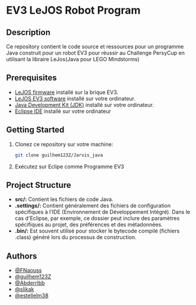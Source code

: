 # EV3 LeJOS Robot Program

## Description
Ce repository contient le code source et ressources pour un programme Java construit pour un robot EV3 pour réussir au Challenge PersyCup en utilisant la libraire LeJos(Java pour LEGO Mindstorms)

## Prerequisites
- [LeJOS firmware](https://sourceforge.net/projects/ev3.lejos.p/) installé sur la brique EV3.
- [LeJOS EV3 software](https://sourceforge.net/projects/ev3.lejos.p/files/) installé sur votre ordinateur.
- [Java Development Kit (JDK)](https://www.oracle.com/java/technologies/javase-downloads.html) installé sur votre ordinateur.
- [Eclipse IDE](https://www.eclipse.org/downloads/) installé sur votre ordinateur

## Getting Started
1. Clonez ce repository sur votre machine:
   ```bash
   git clone guilhem123Z/Jarvis_java

2. Exécutez sur Eclipe comme Programme EV3

## Project Structure
- **src/:** Contient les fichiers de code Java.
- **.settings/:** Contient généralement des fichiers de configuration spécifiques à l'IDE (Environnement de Développement Intégré). Dans le cas d'Eclipse, par exemple, ce dossier peut inclure des paramètres spécifiques au projet, des préférences et des métadonnées.
- **.bin/:** Est souvent utilisé pour stocker le bytecode compilé (fichiers .class) généré lors du processus de construction.

## Authors

- [@FNaouss](https://github.com/FNaouss)
- [@guilhem123Z](https://github.com/guilhem123Z)
- [@Abderrlbb](https://github.com/Abderrlbb)
- [@slikak](https://github.com/slikak)
- [@estellelm38](https://github.com/estellelm38)



